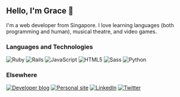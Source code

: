 ## Hello, I'm Grace 👋

I'm a web developer from Singapore. I love learning languages (both programming and human), musical theatre, and video games.

### Languages and Technologies
<img src="https://img.shields.io/badge/Ruby-CC342D?logo=Ruby&logoColor=CC342D&style=for-the-badge" alt="Ruby"/>
<img src="https://img.shields.io/badge/Rails-CC0000?logo=Rails&logoColor=CC0000&style=for-the-badge" alt="Rails" />
<img src="https://img.shields.io/badge/JavaScript-F7DF1E?logo=JavaScript&logoColor=F7DF1E&style=for-the-badge" alt="JavaScript" />
<img src="https://img.shields.io/badge/HTML5-E34F26?logo=HTML5&logoColor=E34F26&style=for-the-badge" alt="HTML5" />
<img src="https://img.shields.io/badge/Sass-CC342D?logo=Sass&logoColor=CC6699&style=for-the-badge" alt="Sass" />
<img src="https://img.shields.io/badge/Python-3776AB?logo=Python&logoColor=3776AB&style=for-the-badge" alt="Python" />

### Elsewhere
<a href="https://graceteng.me/"><img src="https://img.shields.io/badge/Dev%20Blog-2962FF?logo=Hashnode&logoColor=2962FF&style=for-the-badge" alt="Developer blog"/></a>
<a href="https://graceteng.ninja/"><img src="https://img.shields.io/badge/Personal%20site-000000?logo=Squarespace&logoColor=000000&style=for-the-badge" alt="Personal site"/></a>
<a href="https://www.linkedin.com/in/graceteng89/"><img src="https://img.shields.io/badge/LinkedIn-0077B5?logo=LinkedIn&logoColor=0077B5&style=for-the-badge" alt="LinkedIn"/></a>
<a href="https://twitter.com/pelicularities"><img src="https://img.shields.io/badge/Twitter-1DA1F2?logo=Twitter&logoColor=1DA1F2&style=for-the-badge" alt="Twitter"/></a>
